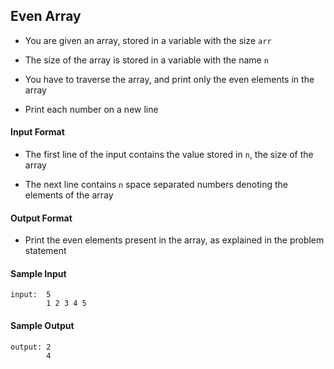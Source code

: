 ## **Even Array**

- You are given an array, stored in a variable with the size `arr`

- The size of the array is stored in a variable with the name `n`

- You have to traverse the array, and print only the even elements in the array

- Print each number on a new line

#### **Input Format**

- The first line of the input contains the value stored in `n`, the size of the array

- The next line contains `n` space separated numbers denoting the elements of the array 

#### **Output Format**

- Print the even elements present in the array, as explained in the problem statement

#### **Sample Input**
    input:  5
            1 2 3 4 5

#### **Sample Output**
    output: 2
            4
